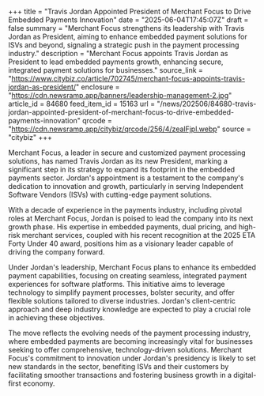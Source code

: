 +++
title = "Travis Jordan Appointed President of Merchant Focus to Drive Embedded Payments Innovation"
date = "2025-06-04T17:45:07Z"
draft = false
summary = "Merchant Focus strengthens its leadership with Travis Jordan as President, aiming to enhance embedded payment solutions for ISVs and beyond, signaling a strategic push in the payment processing industry."
description = "Merchant Focus appoints Travis Jordan as President to lead embedded payments growth, enhancing secure, integrated payment solutions for businesses."
source_link = "https://www.citybiz.co/article/702745/merchant-focus-appoints-travis-jordan-as-president/"
enclosure = "https://cdn.newsramp.app/banners/leadership-management-2.jpg"
article_id = 84680
feed_item_id = 15163
url = "/news/202506/84680-travis-jordan-appointed-president-of-merchant-focus-to-drive-embedded-payments-innovation"
qrcode = "https://cdn.newsramp.app/citybiz/qrcode/256/4/zealFjpl.webp"
source = "citybiz"
+++

<p>Merchant Focus, a leader in secure and customized payment processing solutions, has named Travis Jordan as its new President, marking a significant step in its strategy to expand its footprint in the embedded payments sector. Jordan's appointment is a testament to the company's dedication to innovation and growth, particularly in serving Independent Software Vendors (ISVs) with cutting-edge payment solutions.</p><p>With a decade of experience in the payments industry, including pivotal roles at Merchant Focus, Jordan is poised to lead the company into its next growth phase. His expertise in embedded payments, dual pricing, and high-risk merchant services, coupled with his recent recognition at the 2025 ETA Forty Under 40 award, positions him as a visionary leader capable of driving the company forward.</p><p>Under Jordan's leadership, Merchant Focus plans to enhance its embedded payment capabilities, focusing on creating seamless, integrated payment experiences for software platforms. This initiative aims to leverage technology to simplify payment processes, bolster security, and offer flexible solutions tailored to diverse industries. Jordan's client-centric approach and deep industry knowledge are expected to play a crucial role in achieving these objectives.</p><p>The move reflects the evolving needs of the payment processing industry, where embedded payments are becoming increasingly vital for businesses seeking to offer comprehensive, technology-driven solutions. Merchant Focus's commitment to innovation under Jordan's presidency is likely to set new standards in the sector, benefiting ISVs and their customers by facilitating smoother transactions and fostering business growth in a digital-first economy.</p>